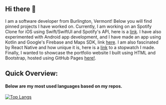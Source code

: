 ## Hi there 👋
I am a software developer from Burlington, Vermont! Below you will find pinned projects I have worked on. Currently, I am working on an Spotify Clone for iOS using Swift/SwiftUI and Spotify's API, here is a [link](https://github.com/MateoRiofrio/swift-spotify-search). I have also experimented with Android app development, and I have made an app using Kotlin and Google's Firebase and Maps SDK, link [here](https://github.com/MateoRiofrio/ride-app-firebase-kotlin). I am also fascinated by React Native and how unique it is, here is a [link](https://github.com/MateoRiofrio/react-native-set-counter-and-timer) to a stopwatch I made. Finally, I wanted to showcase the portfolio website I built using HTML and Bootstrap, hosted using GitHub Pages [here!](https://mateoriofrio.github.io/).

## Quick Overview:

#### Below are my most used languages based on my repos.

[![Top Langs](https://github-readme-stats.vercel.app/api/top-langs/?username=MateoRiofrio&layout=compact)](https://github.com/anuraghazra/github-readme-stats)
